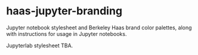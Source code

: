 # haas-jupyter-branding

Jupyter notebook stylesheet and Berkeley Haas brand color palettes, along with instructions for usage in Jupyter notebooks.

Jupyterlab stylesheet TBA.
